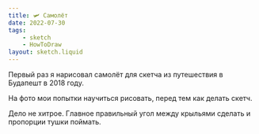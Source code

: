 ```yaml
---
title: 🛩 Самолёт
date: 2022-07-30
tags:
    - sketch
    - HowToDraw
layout: sketch.liquid
---
```


Первый раз я нарисовал самолёт для скетча из путешествия в Будапешт в 2018 году.

На фото мои попытки научиться рисовать, перед тем как делать скетч.

Дело не хитрое. Главное правильный угол между крыльями сделать и пропорции тушки поймать.
